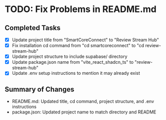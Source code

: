 # TODO: Fix Problems in README.md

## Completed Tasks
- [x] Update project title from "SmartCoreConnect" to "Review Stream Hub"
- [x] Fix installation cd command from "cd smartcoreconnect" to "cd review-stream-hub"
- [x] Update project structure to include supabase/ directory
- [x] Update package.json name from "vite_react_shadcn_ts" to "review-stream-hub"
- [x] Update .env setup instructions to mention it may already exist

## Summary of Changes
- README.md: Updated title, cd command, project structure, and .env instructions
- package.json: Updated project name to match directory and README
